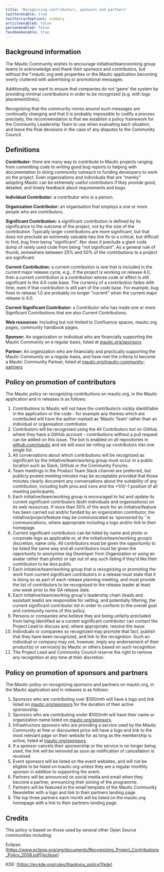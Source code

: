 ```yaml
---
title: 'Recognising contributors, sponsors and partners'
twitterenable: true
twittercardoptions: summary
articleenabled: false
personenabled: false
facebookenable: true
---
```


## Background information
The Mautic Community wishes to encourage initiative/team/working group teams to acknowledge and thank their sponsors and contributors, but without the *.mautic.org web properties or the Mautic application becoming overly cluttered with advertising or promotional messages.

Additionally, we want to ensure that companies do not ‘game’ the system by providing minimal contributions in order to be recognized (e.g. with logo placement/links).

Recognizing that the community norms around such messages are continually changing and that it is probably impossible to codify a process precisely, the recommendation is that we establish a policy framework for the Community Leadership Team to use when evaluating each situation, and leave the final decisions in the case of any disputes to the Community Council.

## Definitions
**Contributor:** there are many way to contribute to Mautic projects ranging from committing code to writing good bug reports to helping with documentation to doing community outreach to funding developers to work on the project. Even organizations and individuals that are "merely" adopting Mautic can be extremely useful contributors if they provide good, detailed, and timely feedback about requirements and bugs.

**Individual Contributor:** a contributor who is a person.

**Organization Contributor:** an organisation that employs a one or more people who are contributors.

**Significant Contribution:** a significant contribution is defined by its significance to the outcome of the project, not by the size of the contribution. Typically larger contributions are more significant, but that does not preclude an extremely valuable two line fix to a critical, but difficult to find, bug from being "significant". Nor does it preclude a giant code dump of rarely used code from being "not significant". As a general rule of thumb, somewhere between 25% and 50% of the contributions to a project are significant.

**Current Contribution:** a current contribution is one that is included in the current major release cycle, e.g., if the project is working on release 4.0, then a current contribution is a contribution whose code or effect is still significant in the 4.0 code base. The currency of a contribution fades with time, even if that contribution is still part of the code base. For example, bug fixes to release 1.0 are probably no longer "current" when the current major release is 4.0.

**Current Significant Contributor:** a Contributor who has made one or more Significant Contributions that are also Current Contributions.

**Web resources:** Including but not limited to Confluence spaces, mautic.org pages, community handbook pages.

**Sponsor:** An organization or individual who are financially supporting the Mautic Community on a regular basis, listed at [mautic.org/sponsors][sponsors]

**Partner:** An organization who are financially and practically supporting the Mautic Community on a regular basis, and have met the criteria to become a Mautic Community Partner, listed at [mautic.org/mautic-community-partners][partners]

## Policy on promotion of contributors
The Mautic policy on recognizing contributions on mautic.org, in the Mautic application and in releases is as follows:

1. Contributions to Mautic will not have the contributor/s visibly identifiable in the application or the code - for example any themes which are contributed will have the author marked as ‘Mautic Team’ rather than an individual or organisation contributor.
2. Contributors will be recognised using the All Contributors bot on GitHub where they have a GitHub account - contributions without a pull request can be added on this issue. The bot is enabled on all repositories in [github.com/mautic][github] and we will soon be rolling up contributors into one single list.
3. All conversations about which contributions will be recognized as significant by the initiative/team/working group must occur in a public location such as Slack, GitHub or the Community Forums. 
4. Team meetings in the Product Team Slack channel are preferred, but publicly posted meeting minutes may be acceptable provided that those minutes clearly document any conversations about the suitability of any contribution, including both pros and cons and the +1/0/-1 position of all meeting participants.
5. Each initiative/team/working group is encouraged to list and update its current significant contributors (both individuals and organisations) on its web resources.
If more than 50% of the work for an initiative/feature has been carried out and/or funded by an organization contributor, the initiative/project/feature may be communicated as ‘sponsored by <organisation name>’ in communications, where appropriate including a logo and/or link to their homepage.
6. Current significant contributors can be listed by name and photo or corporate logo as applicable or, at the initiative/team/working group’s discretion, name only. All contributors must be given the opportunity to be listed the same way and all contributors must be given the opportunity to anonymise (eg Developer from Organization or using an avatar rather than photo) or opt out of any such listing if they'd like their contribution to be less public.
7. Each initiative/team/working group that is recognizing or promoting the work from current significant contributors in a release must state that it is doing so as part of each release planning meeting, and must provide the list of contributors to be recognised to the release leader at least one week prior to the GA release date.
8. Each initiative/team/working group's leadership chain (leads and assistant leads) are responsible for vetting, and potentially filtering, the current significant contributor list in order to conform to the overall goal and community norms of this policy.
9. Persons or companies who believe they are being unfairly precluded from being identified as a current significant contributor can contact the Project Lead to discuss and, where appropriate, resolve the issue.
10. Individuals or companies so recognized may promote that fact, publish that they have been recognized, and link to the recognition. Such an individual or company may not, however, imply any endorsement of their product(s) or service(s) by Mautic or others based on such recognition.
11. The Project Lead and Community Council reserve the right to remove any recognition at any time at their discretion.

## Policy on promotion of sponsors and partners 

The Mautic policy on recognizing sponsors and partners on mautic.org, in the Mautic application and in releases is as follows:

1. Sponsors who are contributing over $100/mth will have a logo and link listed on [mautic.org/sponsors][sponsors] for the duration of their active sponsorship.
2. Sponsors who are contributing under $100/mth will have their name or organization name listed on [mautic.org/sponsors][sponsors].
3. Infrastructure sponsors who are providing a service used by the Mautic Community at free or discounted price will have a logo and link to the most relevant page on their website for as long as the membership is active, listed at [mautic.org/sponsors][sponsors].
4. If a sponsor cancels their sponsorship or the service is no longer being used, the link will be removed as soon as notification of cancellation is received
5. Event sponsors will be listed on the event websites, and will not be eligible to be listed on mautic.org unless they are a regular monthly sponsor in addition to supporting the event.
6. Partners will be announced on social media and email when they become a partner, announcing their joining of the programme.
7. Partners will be featured in the email template of the Mautic Community Newsletter with a logo and link to their partners landing page.
8. The top three partners each month will be listed on the mautic.org homepage with a link to their partners landing page.
    
## Credits

This policy is based on those used by several other Open Source communities including:

Eclipse: [https://www.eclipse.org/org/documents/Recognizing_Project_Contributions_Policy_2008.pdf][eclipse]

KDE: [https://ev.kde.org/rules/thankyou_policy/][kde]


[sponsors]: <https://mautic.org/sponsors>
[partners]: <https://mautic.org/mautic-community-partners>
[github]: <https://github.com/mautic>
[eclipse]: <https://www.eclipse.org/org/documents/Recognizing_Project_Contributions_Policy_2008.pdf>
[kde]: <https://ev.kde.org/rules/thankyou_policy/>